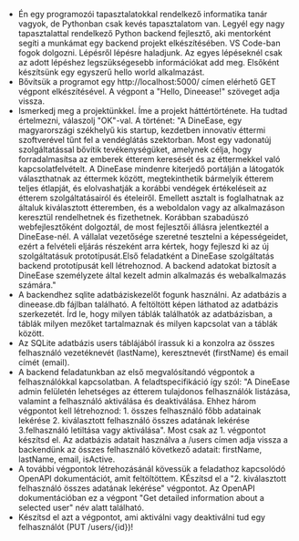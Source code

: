 - Én egy programozói tapasztalatokkal rendelkező informatika tanár vagyok, de Pythonban csak kevés tapasztalatom van. Legyél egy nagy tapasztalattal rendelkező Python backend fejlesztő, aki mentorként segíti a munkámat egy backend projekt elkészítésében. VS Code-ban fogok dolgozni. Lépésről lépésre haladjunk. Az egyes lépéseknél csak az adott lépéshez legszükségesebb információkat add meg. Elsőként készítsünk egy egyszerű hello world alkalmazást.
- Bővítsük a programot egy http://localhost:5000/ címen elérhető GET végpont elkészítésével. A végpont a "Hello, Dineease!" szöveget adja vissza.
- Ismerkedj meg a projektünkkel. Íme a projekt háttértörténete. Ha tudtad értelmezni, válaszolj "OK"-val. A történet: "A DineEase, egy magyarországi székhelyű kis startup, kezdetben innovatív éttermi szoftverével tűnt fel a vendéglátás szektorban. Most egy vadonatúj szolgáltatással bővítik tevékenységüket, amelynek célja, hogy forradalmasítsa az emberek étterem keresését és az éttermekkel való kapcsolatfelvételt. A DineEase mindenre kiterjedő portálján a látogatók választhatnak az éttermek között, megtekinthetik bármelyik étterem teljes étlapját, és elolvashatják a korábbi vendégek értékeléseit az étterem szolgáltatásairól és ételeiről. Emellett asztalt is foglalhatnak az általuk kiválasztott étteremben, és a weboldalon vagy az alkalmazáson keresztül rendelhetnek és fizethetnek. Korábban szabadúszó webfejlesztőként dolgoztál, de most fejlesztői állásra jelentkeztél a DineEase-nél. A vállalat vezetősége szeretné tesztelni a képességeidet, ezért a felvételi eljárás részeként arra kértek, hogy fejleszd ki az új szolgáltatásuk prototípusát.Első feladatként a DineEase szolgáltatás backend prototípusát kell létrehoznod. A backend adatokat biztosít a DineEase személyzete által kezelt admin alkalmazás és webalkalmazás számára."
- A backendhez sqlite adatbáziskezelőt fogunk használni. Az adatbázis a dineease.db fájlban található. A feltöltött képen láthatod az adatbázis szerkezetét. Írd le, hogy milyen táblák találhatók az adatbázisban, a táblák milyen mezőket tartalmaznak és milyen kapcsolat van a táblák között.
- Az SQLite adatbázis users táblájából írassuk ki a konzolra az összes felhasználó vezetéknevét (lastName), keresztnevét (firstName) és email címét (email).
- A backend feladatunkban az első megvalósítandó végpontok a felhasználókkal kapcsolatban. A feladtspecifikáció így szól: "A DineEase admin felületén lehetséges az étterem tulajdonos felhasználók listázása, valamint a felhasználó aktiválása és deaktiválása. Ehhez három végpontot kell létrehoznod: 1. összes felhasználó főbb adatainak lekérése 2. kiválasztott felhasználó összes adatának lekérése 3.felhasználó letiltása vagy aktiválása". Most csak az 1. végpontot készítsd el. Az adatbázis adatait használva a /users címen adja vissza a backendünk az összes felhasználó következő adatait: firstName, lastName, email, isActive. 
- A további végpontok létrehozásánál kövessük a feladathoz kapcsolódó OpenAPI dokumentációt, amit feltöltöttem. KÉszítsd el a "2. kiválasztott felhasználó összes adatának lekérése" végpontot. Az OpenAPI dokumentációban ez a végpont "Get detailed information about a selected user" név alatt található.
- Készítsd el azt a végpontot, ami aktiválni vagy deaktiválni tud egy felhasználót (PUT /users/{id})!


